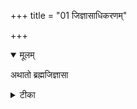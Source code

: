 +++
title = "01 जिज्ञासाधिकरणम्"

+++


<details open><summary>मूलम्</summary>

अथातो ब्रह्मजिज्ञासा
</details>



<details><summary>टीका</summary>

विचारात्कर्मणः स्वल्पं  
फलं ज्ञात्वा मुमुक्षुणा ।  
कर्तव्या ब्रह्मजिज्ञासा  
फलस्यानन्त्यम् इच्छता ॥ [1]
</details>

